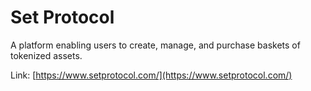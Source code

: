 # Set Protocol

A platform enabling users to create, manage, and purchase baskets of tokenized assets.

Link: [https://www.setprotocol.com/](https://www.setprotocol.com/)

